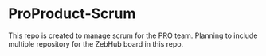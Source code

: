 # ProProduct-Scrum
This repo is created to manage scrum for the PRO team. Planning to include multiple repository for the ZebHub board in this repo.
